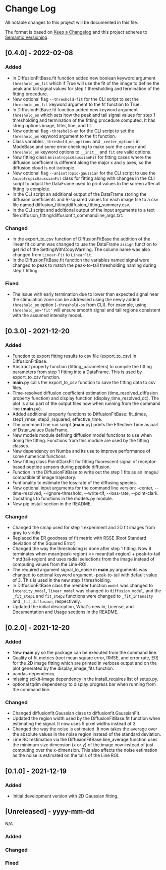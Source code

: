 # Change Log
All notable changes to this project will be documented in this file.

The format is based on [Keep a Changelog](http://keepachangelog.com/)
and this project adheres to [Semantic Versioning](http://semver.org/).

## [0.4.0] - 2022-02-08

### Added
- In DiffusionFitBase.fit function added new boolean keyword argument `threshold_on_fit` which if True will use the fit of the image to define the peak and tail signal values for step 1 thresholding and termination of the fitting procedure.
- New optional flag `--threshold-fit` for the CLI script to set the `threshold_on_fit` keyword argument to the fit function to True.
- In DiffusionFitBase.fit function added new keyword argument `threshold_on` which sets how the peak and tail signal values for step 1 thresholding and termination of the fitting procedure computed. It has string options image, filter, line, and fit.
- New optional flag `-threshold-on` for the CLI script to set the `threshold_on` keyword argument to the fit function.
- Class variables `_threshold_on_options` and `_center_options` in ModeBase and some error checking to make sure the `center` and `threshold_on` keyword options  to `__init__` and `fit` are valid options.
- New fitting class `AnisotropicGaussianFit` for fitting cases where the diffusion coefficient is different along the major x and y axes, so the diffusion cloud is not isotropic.
- New optional flag `--anisotropic-gaussian` for the CLI script to use the `AnisotropicGaussianFit` class for fitting along with changes in the CLI script to adjust the DataFrame used to print values to the screen after all fitting is complete.
- In the CLI script an additional output of the DataFrame storing the diffusion coefficients and R-squared values for each image file to a csv file named diffusion_fitting/diffusion_fitting_summary.csv.
- In the CLI script and additional output of the input arguments to a text file diffusion_fitting/diffusionfit_commandline_args.txt.     

### Changed
- In the export_to_csv function of DiffusionFitBase the addition of the linear fit column was changed to use the DataFrame `assign` function to get rid of the SettingWithCopyWarning. The column name was also changed from `Linear-Fit` to `LinearFit`.
- In the DiffusionFitBase.fit function the variables named signal were changed to peak to match the peak-to-tail thresholding naming during step 1 fitting.

### Fixed
- The issue with early termination due to lower than expected signal near the stimulation zone can be addressed using the newly added `threshold_on` option (`-threshold-on` from CLI). For example, using `threshold_on='fit'` will ensure smooth signal and tail regions consistent with the assumed intensity model.  


## [0.3.0] - 2021-12-20

### Added
- Function to export fitting results to csv file (export_to_csv) in DiffusionFitBase.
- Abstract property function (fitting_parameters) to compile the fitting parameters from step 1 fitting into a DataFrame. This is used by export_to_csv function.
- __main__.py calls the export_to_csv function to save the fitting data to csv files.
- Time-resolved diffusion coefficient estimation (time_resolved_diffusion property function) and display function (display_time_resolved_dc). The plot is also part of the output files now when running from the command line (__main__.py).
- Added additional property functions to DiffusionFitBase:  fit_times, step1_rmse, step2_rsquared, effective_time.
- The command line run script (__main__.py) prints the Effective Time as part of Dstar_values DataFrame.
- New models module defining diffusion model functions to use when doing the fitting. Functions from this module are used by the fitting classes.
- New dependency on Numba and its use to improve performance of some numerical functions.
- New fitting class PointClarkFit for fitting fluorescent signal of receptor-based peptide sensors during peptide diffusion.
- Function in the DiffusionFitBase to write out the step 1 fits as an ImageJ compatible tif image trajectory.
- Funtionality to estimate the loss rate of the diffusing species.
- New optional input arguments for the command line version: -center, --time-resolved, --ignore-threshold, --write-tif, --loss-rate, --point-clark.
- Docstrings to functions in the models.py module.
- New pip install section in the README.

### Changed
- Changed the cmap used for step 1 experiment and 2D fit images from gray to viridis
- Replaced the ER goodness of fit metric with RSSE (Root Standard deviation of the Squared Error)
- Changed the way the thresholding is done after step 1 fitting. Now it terminates when mean(peak-region) <= mean(tail-region) + peak-to-tail * std(tail-region) and uses radial selections from the image instead of computing values from the Line-ROI.
- The required argument signal_to_noise in __main__.py arguments was changed to optional keyword argument -peak-to-tail with default value of 3. This is used in the new step 1 thresholding.
- In DiffusionFitBase class the member function `model` was changed to `intensity_model`, `linear_model` was changed to `diffusion_model`, and the `_fit_step1` and `fit_step2` functions were changed to `_fit_intensity` and `_fit_diffusion`, respectively.
- Updated the initial description, What's new in, License, and Documentation and Usage sections in the README.


## [0.2.0] - 2021-12-20

### Added
- New __main__.py so the package can be executed from the command line.
- Quality of fit metrics (root mean square error, RMSE, and error rate, ER) for the 2D image fitting which are printed in verbose output and on the plot generated by the display_image_fits function.
- pandas dependency.
- missing scikit-image dependency in the install_requires list of setup.py.
- optional tqdm dependency to display progress bar when running from the command line.

### Changed
- Changed diffusionfit.Gaussian class to diffusionfit.GaussianFit.
- Updated the region width used by the DiffusionFitBase.fit function when estimating the signal. It now uses 5 pixel widths instead of 3.
- Changed the way the noise is estimated. It now takes the average over the absolute values in the noise region instead of the standard deviation.
- Line ROI estimation via the DiffusionFitBase.line_average function uses the minimum size dimension (x or y) of the image now instead of just computing over the x-dimension. This also affects the noise estimation as the noise is estimated on the tails of the Line ROI.


## [0.1.0] - 2021-12-19

### Added
- Initial development version with 2D Gaussian fitting.

## [Unreleased] - yyyy-mm-dd

N/A

### Added

### Changed

### Fixed

